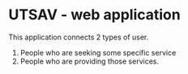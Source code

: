 # UTSAV - web application

This application connects 2 types of user.
1. People who are seeking some specific service 
2. People who are providing those services.